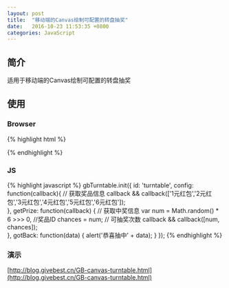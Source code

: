 ```yaml
---
layout: post
title:  "移动端的Canvas绘制可配置的转盘抽奖"
date:   2016-10-23 11:53:35 +0800
categories: JavaScript
---
```

## 简介

适用于移动端的Canvas绘制可配置的转盘抽奖
  

## 使用

### Browser

{% highlight html %}
<link rel="stylesheet" href="css/GB-canvas-turntable.css">
<script src="js/GB-canvas-turntable.js"></script>
{% endhighlight %}

### JS

{% highlight javascript %}
gbTurntable.init({
    id: 'turntable',
    config: function(callback){
        // 获取奖品信息
        callback && callback(['1元红包','2元红包','3元红包','4元红包','5元红包','6元红包']);    
    },
    getPrize: function(callback) {
        // 获取中奖信息
        var num = Math.random() * 6 >>> 0,   //奖品ID
            chances = num;  // 可抽奖次数
            callback && callback([num, chances]);   
    },
    gotBack: function(data) {
        alert('恭喜抽中' + data);
    }
});
{% endhighlight %}


### 演示

[http://blog.givebest.cn/GB-canvas-turntable.html](http://blog.givebest.cn/GB-canvas-turntable.html)


